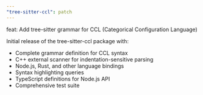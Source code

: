 ```yaml
---
"tree-sitter-ccl": patch
---
```


feat: Add tree-sitter grammar for CCL (Categorical Configuration Language)

Initial release of the tree-sitter-ccl package with:
- Complete grammar definition for CCL syntax
- C++ external scanner for indentation-sensitive parsing
- Node.js, Rust, and other language bindings
- Syntax highlighting queries
- TypeScript definitions for Node.js API
- Comprehensive test suite

